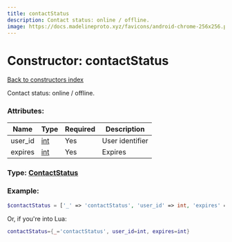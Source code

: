 ```yaml
---
title: contactStatus
description: Contact status: online / offline.
image: https://docs.madelineproto.xyz/favicons/android-chrome-256x256.png
---
```

# Constructor: contactStatus  
[Back to constructors index](index.md)



Contact status: online / offline.

### Attributes:

| Name     |    Type       | Required | Description |
|----------|---------------|----------|-------------|
|user\_id|[int](../types/int.md) | Yes|User identifier|
|expires|[int](../types/int.md) | Yes|Expires|



### Type: [ContactStatus](../types/ContactStatus.md)


### Example:

```php
$contactStatus = ['_' => 'contactStatus', 'user_id' => int, 'expires' => int];
```  


Or, if you're into Lua:

```lua
contactStatus={_='contactStatus', user_id=int, expires=int}

```


